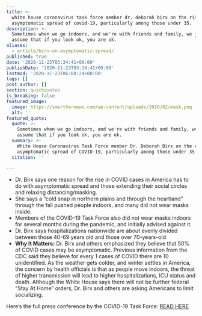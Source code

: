 ```yaml
---
title: >-
  white house coronavirus task force member dr. deborah birx on the risk of
  asymptomatic spread of covid-19, particularly among those under 35.
description: >-
  Sometimes when we go indoors, and we're with friends and family, we just
  assume that if you look ok, you are ok.
aliases:
  - article/birx-on-asymptomatic-spread/
published: true
date: '2020-11-23T03:34:41+00:00'
publishDate: '2020-11-23T03:34:41+00:00'
lastmod: '2020-11-23T06:08:24+00:00'
tags: []
post_author: []
section: quickquotes
is_breaking: false
featured_image:
  image: https://smarthernews.com/wp-content/uploads/2020/02/mask.png
  alt: ''
featured_quote:
  quote: >-
    Sometimes when we go indoors, and we're with friends and family, we just
    assume that if you look ok, you are ok.
  summary: >-
    White House Coronavirus Task Force member Dr. Deborah Birx on the risk of
    asymptomatic spread of COVID-19, particularly among those under 35.
  citation: ''

---
```

*   Dr. Birx says one reason for the rise in COVID cases in America has to do with asymptomatic spread and those extending their social circles and relaxing distancing/masking.
*   She says a “cold snap in northern plains and through the heartland” through the fall pushed people indoors, and many did not wear masks inside.
*   Members of the COVID-19 Task Force also did not wear masks indoors for several months during the pandemic, and initially advised against it.
*   Dr. Birx says hospitalizations nationwide are about evenly divided between those 40-69 years old and those over 70-years-old.
*   **Why It Matters:** Dr. Birx and others emphasized they believe that 50% of COVID cases may be asymptomatic. Previous information from the CDC said they believe for every 1 cases of COVID there are 10 unidentified. As the weather gets colder, and winter settles in America, the concern by health officials is that as people move indoors, the threat of higher transmission will lead to higher hospitalizations, ICU status and death. Although the White House says there will not be further federal “Stay At Home” orders, Dr. Birx and others are asking Americans to limit socializing.

Here’s the full press conference by the COVID-19 Task Force: [READ HERE](\"https://www.whitehouse.gov/briefings-statements/press-briefing-vice-president-pence-members-coronavirus-task-force-november-19-2020/\")